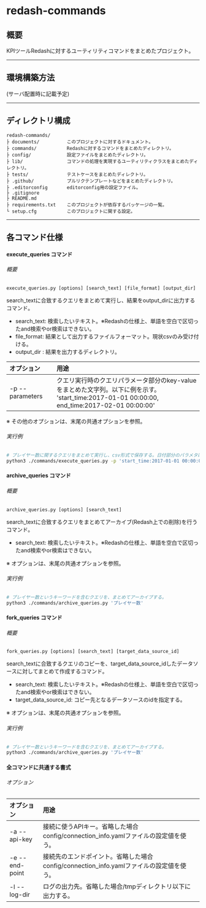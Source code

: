 # redash-commands

## 概要
KPIツールRedashに対するユーティリティコマンドをまとめたプロジェクト。

----

## 環境構築方法
(サーバ配置時に記載予定)

----

## ディレクトリ構成

```
redash-commands/
├ documents/          このプロジェクトに対するドキュメント。
├ commands/           Redashに対するコマンドをまとめたディレクトリ。
├ config/             設定ファイルをまとめたディレクトリ。
├ lib/                コマンドの処理を実現するユーティリティクラスをまとめたディレクトリ。
├ tests/              テストケースをまとめたディレクトリ。
├ .github/            プルリクテンプレートなどをまとめたディレクトリ。
├ .editorconfig       editorconfig用の設定ファイル。
├ .gitignore
├ README.md
├ requirements.txt    このプロジェクトが依存するパッケージの一覧。
└ setup.cfg           このプロジェクトに関する設定。

```

----

## 各コマンド仕様

#### execute_queries コマンド

###### 概要
`execute_queries.py [options] [search_text] [file_format] [output_dir]`

search_textに合致するクエリをまとめて実行し、結果をoutput_dirに出力するコマンド。

* search_text: 検索したいテキスト。※Redashの仕様上、単語を空白で区切ったand検索やor検索はできない。
* file_format: 結果として出力するファイルフォーマット。現状csvのみ受け付ける。
* output_dir : 結果を出力するディレクトリ。

| オプション | 用途 |
|:-----------|:------------|
|-p --parameters|クエリ実行時のクエリパラメータ部分のkey-valueをまとめた文字列。以下に例を示す。<br/>'start_time:2017-01-01 00:00:00, end_time:2017-02-01 00:00:00'|
※ その他のオプションは、末尾の共通オプションを参照。

###### 実行例

```sh
# プレイヤー数に関するクエリをまとめて実行し、csv形式で保存する。日付部分のパラメタは置換する。
python3 ./commands/execute_queries.py -p 'start_time:2017-01-01 00:00:00, end_time:2017-02-01 00:00:00' 'プレイヤー数' csv ~/redash_queries_result
```

#### archive_queries コマンド

###### 概要
`archive_queries.py [options] [search_text]`

search_textに合致するクエリをまとめてアーカイブ(Redash上での削除)を行うコマンド。

* search_text: 検索したいテキスト。※Redashの仕様上、単語を空白で区切ったand検索やor検索はできない。

※ オプションは、末尾の共通オプションを参照。

###### 実行例

```sh
# プレイヤー数というキーワードを含むクエリを、まとめてアーカイブする。
python3 ./commands/archive_queries.py 'プレイヤー数'
```

#### fork_queries コマンド

###### 概要
`fork_queries.py [options] [search_text] [target_data_source_id]`

search_textに合致するクエリのコピーを、target_data_source_idしたデータソースに対してまとめて作成するコマンド。

* search_text: 検索したいテキスト。※Redashの仕様上、単語を空白で区切ったand検索やor検索はできない。
* target_data_source_id: コピー先となるデータソースのidを指定する。

※ オプションは、末尾の共通オプションを参照。

###### 実行例

```sh
# プレイヤー数というキーワードを含むクエリを、まとめてアーカイブする。
python3 ./commands/archive_queries.py 'プレイヤー数'
```

#### 全コマンドに共通する書式

###### オプション

| オプション | 用途 |
|:-----------|:------------|
|-a --api-key|接続に使うAPIキー。省略した場合config/connection_info.yamlファイルの設定値を使う。|
|-e --end-point|接続先のエンドポイント。省略した場合config/connection_info.yamlファイルの設定値を使う。|
|-l --log-dir|ログの出力先。省略した場合/tmpディレクトリ以下に出力する。|
